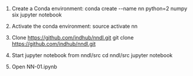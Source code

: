 1. Create a Conda environment:
conda create --name nn python=2 numpy six jupyter notebook

2. Activate the conda environment:
source activate nn

3. Clone https://github.com/indhub/nndl.git
git clone https://github.com/indhub/nndl.git

3. Start jupyter notebook from nndl/src
cd nndl/src
jupyter notebook

4. Open NN-01.ipynb

